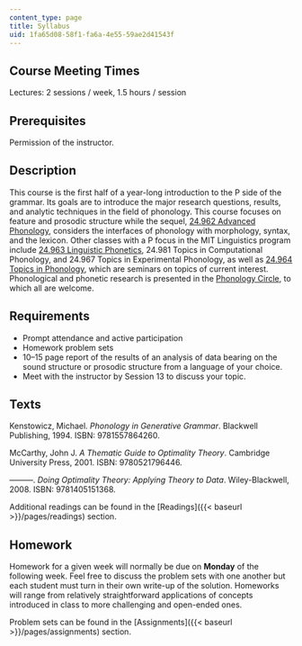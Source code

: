 ```yaml
---
content_type: page
title: Syllabus
uid: 1fa65d08-58f1-fa6a-4e55-59ae2d41543f
---
```


Course Meeting Times
--------------------

Lectures: 2 sessions / week, 1.5 hours / session

Prerequisites
-------------

Permission of the instructor.

Description
-----------

This course is the first half of a year-long introduction to the P side of the grammar. Its goals are to introduce the major research questions, results, and analytic techniques in the field of phonology. This course focuses on feature and prosodic structure while the sequel, [24.962 Advanced Phonology](/courses/24-962-advanced-phonology-spring-2005), considers the interfaces of phonology with morphology, syntax, and the lexicon. Other classes with a P focus in the MIT Linguistics program include [24.963 Linguistic Phonetics](/courses/24-915-linguistic-phonetics-fall-2015), 24.981 Topics in Computational Phonology, and 24.967 Topics in Experimental Phonology, as well as [24.964 Topics in Phonology](/courses/24-964-topics-in-phonology-fall-2004), which are seminars on topics of current interest. Phonological and phonetic research is presented in the [Phonology Circle](http://web.mit.edu/linguistics/groups/phoncircle/), to which all are welcome.

Requirements
------------

*   Prompt attendance and active participation
*   Homework problem sets
*   10–15 page report of the results of an analysis of data bearing on the sound structure or prosodic structure from a language of your choice.
*   Meet with the instructor by Session 13 to discuss your topic.

Texts
-----

Kenstowicz, Michael. _Phonology in Generative Grammar_. Blackwell Publishing, 1994. ISBN: 9781557864260.

McCarthy, John J. _A Thematic Guide to Optimality Theory_. Cambridge University Press, 2001. ISBN: 9780521796446.

———. _Doing Optimality Theory: Applying Theory to Data_. Wiley-Blackwell, 2008. ISBN: 9781405151368.

Additional readings can be found in the [Readings]({{< baseurl >}}/pages/readings) section.

Homework
--------

Homework for a given week will normally be due on **Monday** of the following week. Feel free to discuss the problem sets with one another but each student must turn in their own write-up of the solution. Homeworks will range from relatively straightforward applications of concepts introduced in class to more challenging and open-ended ones.

Problem sets can be found in the [Assignments]({{< baseurl >}}/pages/assignments) section.